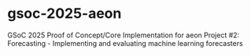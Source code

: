 # gsoc-2025-aeon
GSoC 2025 Proof of Concept/Core Implementation for aeon Project #2: Forecasting - Implementing and evaluating machine learning forecasters 
